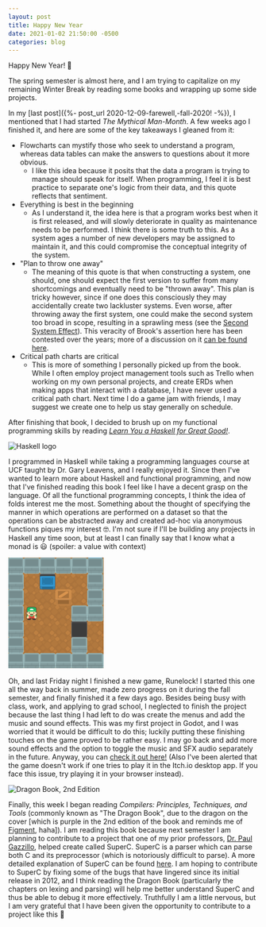 ```yaml
---
layout: post
title: Happy New Year
date: 2021-01-02 21:50:00 -0500
categories: blog
---
```

Happy New Year! 🎊

The spring semester is almost here, and I am trying to capitalize on my
remaining Winter Break by reading some books and wrapping up some side projects.

In my [last post]({%- post_url 2020-12-09-farewell,-fall-2020! -%}),
I mentioned that I had started _The Mythical Man-Month_.
A few weeks ago I finished it, and here are some of the key takeaways
I gleaned from it:
- Flowcharts can mystify those who seek to understand a program,
whereas data tables can make the answers to questions about it more obvious.
    - I like this idea because it posits that the data a program is trying to
    manage should speak for itself. When programming, I feel it is best
    practice to separate one's logic from their data, and this quote reflects
    that sentiment.
- Everything is best in the beginning
  - As I understand it, the idea here is that a program works best when it is
  first released, and will slowly deteriorate in quality as maintenance needs
  to be performed. I think there is some truth to this. As a system ages a
  number of new developers may be assigned to maintain it, and this could
  compromise the conceptual integrity of the system.
- "Plan to throw one away"
  - The meaning of this quote is that when constructing a system, one should,
  one should expect the first version to suffer from many shortcomings and
  eventually need to be "thrown away". This plan is tricky however, since
  if one does this consciously they may accidentally create two lackluster
  systems. Even worse, after throwing away the first system, one could make
  the second system too broad in scope, resulting in a sprawling mess
  (see the [Second System Effect](https://wiki.c2.com/?SecondSystemEffect)).
  This veracity of Brook's assertion here has been contested over the years;
  more of a discussion on it [can be found here](https://wiki.c2.com/?PlanToThrowOneAway#:~:text=The%20idea%20of%20the%20plan,given%20the%20advantages%20of%20hindsight.).
- Critical path charts are critical
  - This is more of something I personally picked up from the book.
  While I often employ project management tools such as Trello when working
  on my own personal projects, and create ERDs when making apps that interact
  with a database, I have never used a critical path chart. Next time I do a
  game jam with friends, I may suggest we create one to help us stay generally
  on schedule.

After finishing that book, I decided to brush up on my functional programming
skills by reading [_Learn You a Haskell for Great Good!_](http://learnyouahaskell.com/).

<div class="row row-centered">
<img src="https://upload.wikimedia.org/wikipedia/en/thumb/4/4d/Logo_of_the_Haskell_programming_language.svg/512px-Logo_of_the_Haskell_programming_language.svg.png"
alt="Haskell logo"
class="rounded-border"
style="width: 256px;"
>
</div>

I programmed in Haskell while taking a programming languages course at UCF
taught by Dr. Gary Leavens, and I really enjoyed it. Since then I've wanted to
learn more about Haskell and functional programming, and now that I've finished
reading this book I feel like I have a decent grasp on the language.
Of all the functional programming concepts, I think the idea of folds interest
me the most. Something about the thought of specifying the manner in which
operations are performed on a dataset so that the operations can be abstracted
away and created ad-hoc via anonymous functions piques my interest 🤓.
I'm not sure if I'll be building any projects in Haskell any time soon, but
at least I can finally say that I know what a monad is 😃
(spoiler: a value with context)

<div class="row row-centered">
<img src="/assets/img/runelock.png"
alt="Runelock screenshot"
class="rounded-border"
style="width: 192px;"
>
</div>

Oh, and last Friday night I finished a new game, Runelock! I started this one
all the way back in summer, made zero progress on it during the fall semester,
and finally finished it a few days ago. Besides being busy with class, work,
and applying to grad school, I neglected to finish the project because the last
thing I had left to do was create the menus and add the music
and sound effects. This was my first project in Godot, and I was worried that
it would be difficult to do this; luckily putting these finishing touches on
the game proved to be rather easy. I may go back and add more sound effects
and the option to toggle the music and SFX audio separately in the future.
Anyway, you can [check it out here!](https://lightwatch.itch.io/runelock)
(Also I've been alerted that the game doesn't work if one tries to play it in
the Itch.io desktop app. If you face this issue, try playing it in your browser
instead).

<div class="row row-centered">
<img src="https://upload.wikimedia.org/wikipedia/en/thumb/a/a3/Purple_dragon_book_b.jpg/220px-Purple_dragon_book_b.jpg"
alt="Dragon Book, 2nd Edition"
class="rounded-border"
style="width: 192px;"
>
</div>

Finally, this week I began reading
_Compilers: Principles, Techniques, and Tools_ (commonly known as
"The Dragon Book", due to the dragon on the cover [which is purple in the
2nd edition of the book and reminds me of [Figment](https://i.pinimg.com/originals/b3/9c/f8/b39cf859d349bac149aab632310b8b99.png), haha]).
I am reading this book because next semester I am planning to contribute to
a project that one of my prior professors, [Dr. Paul Gazzillo](https://paulgazzillo.com/),
helped create called SuperC. SuperC is a parser which can parse
both C and its preprocessor (which is notoriously difficult to parse).
A more detailed explanation of SuperC can be found [here](https://paulgazzillo.com/papers/pldi12.pdf).
I am hoping to contribute to SuperC by fixing some of the bugs that have
lingered since its initial release in 2012, and I think reading the Dragon Book
(particularly the chapters on lexing and parsing) will help me better
understand SuperC and thus be able to debug it more effectively.
Truthfully I am a little nervous, but I am very grateful that I have
been given the opportunity to contribute to a project like this 🙂
